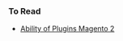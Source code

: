 ### To Read

- [Ability of Plugins Magento 2](https://www.elightwalk.com/blog/ability-of-plugins-in-magento-2)